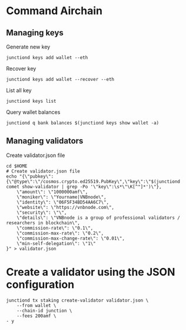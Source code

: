 # Command Airchain

## Managing keys
Generate new key
```
junctiond keys add wallet --eth
```
Recover key
```
junctiond keys add wallet --recover --eth
```
List all key
```
junctiond keys list
```
Query wallet balances
```
junctiond q bank balances $(junctiond keys show wallet -a)
```

## Managing validators
Create validator.json file
```
cd $HOME
# Create validator.json file
echo "{\"pubkey\":{\"@type\":\"/cosmos.crypto.ed25519.PubKey\",\"key\":\"$(junctiond comet show-validator | grep -Po '\"key\":\s*\"\K[^"]*')\"},
    \"amount\": \"1000000amf\",
    \"moniker\": \"Yourname|VNBnode\",
    \"identity\": \"06F5F34BD54AA6C7\",
    \"website\": \"https://vnbnode.com\",
    \"security\": \"\",
    \"details\": \"VNBnode is a group of professional validators / researchers in blockchain\",
    \"commission-rate\": \"0.1\",
    \"commission-max-rate\": \"0.2\",
    \"commission-max-change-rate\": \"0.01\",
    \"min-self-delegation\": \"1\"
}" > validator.json
```

# Create a validator using the JSON configuration
```
junctiond tx staking create-validator validator.json \
    --from wallet \
    --chain-id junction \
	--fees 200amf \
- y
```
